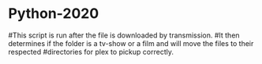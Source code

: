 # Python-2020


#This script is run after the file is downloaded by transmission.
#It then determines if the folder is a tv-show or a film and will move the files to their respected
#directories for plex to pickup correctly.